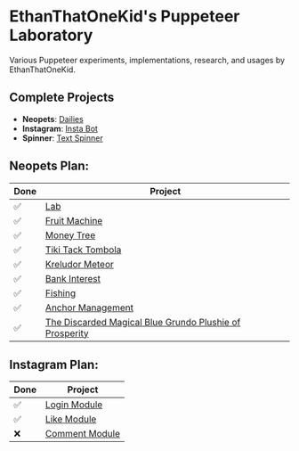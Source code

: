 # EthanThatOneKid's Puppeteer Laboratory
Various Puppeteer experiments, implementations, research, and usages by EthanThatOneKid.

## Complete Projects
* __Neopets__: [Dailies](neopets/index.js)
* __Instagram__: [Insta Bot](instagram/index.js)
* __Spinner__: [Text Spinner](spinner/index.js)

## Neopets Plan:
| Done | Project |
|---|---|
| ✅ | [Lab](http://www.neopets.com/lab.phtml) |
| ✅ | [Fruit Machine](http://www.neopets.com/desert/fruit/index.phtml) |
| ✅ | [Money Tree](http://www.neopets.com/donations.phtml) |
| ✅ | [Tiki Tack Tombola](http://www.neopets.com/island/tombola.phtml) |
| ✅ | [Kreludor Meteor](http://www.neopets.com/moon/meteor.phtml) |
| ✅ | [Bank Interest](http://www.neopets.com/bank.phtml) |
| ✅ | [Fishing](http://www.neopets.com/water/fishing.phtml) |
| ✅ | [Anchor Management](http://www.neopets.com/pirates/anchormanagement.phtml) |
| ✅ | [The Discarded Magical Blue Grundo Plushie of Prosperity](http://www.neopets.com/faerieland/tdmbgpop.phtml) |

## Instagram Plan:
| Done | Project |
|---|---|
| ✅ | [Login Module](instagram/login.js) |
| ✅ | [Like Module](instagram/like.js) |
| ❌ | [Comment Module](instagram/comment.js) |
